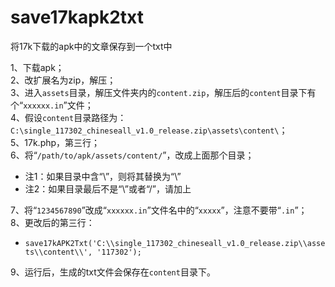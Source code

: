 save17kapk2txt
==============

将17k下载的apk中的文章保存到一个txt中

1、下载apk；  
2、改扩展名为zip，解压；  
3、进入`assets`目录，解压文件夹内的`content.zip`，解压后的`content`目录下有个“`xxxxxx.in`”文件；  
4、假设`content`目录路径为：`C:\single_117302_chineseall_v1.0_release.zip\assets\content\`；  
5、17k.php，第三行；  
6、将“`/path/to/apk/assets/content/`”，改成上面那个目录；  
* 注1：如果目录中含“\”，则将其替换为“\\”  
* 注2：如果目录最后不是“\\”或者“/”，请加上  

7、将“`1234567890`”改成“`xxxxxx.in`”文件名中的“`xxxxx`”，注意不要带“`.in`”；  
8、更改后的第三行：  
* `save17kAPK2Txt('C:\\single_117302_chineseall_v1.0_release.zip\\assets\\content\\', '117302');`  

9、运行后，生成的txt文件会保存在`content`目录下。  
